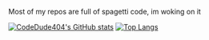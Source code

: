 Most of my repos are full of spagetti code, im woking on it

[![CodeDude404's GitHub stats](https://github-readme-stats.vercel.app/api?username=d3finit&show_icons=true&theme=radical)](https://github.com/anuraghazra/github-readme-stats)
[![Top Langs](https://github-readme-stats.vercel.app/api/top-langs/?username=d3finit&layout=compact&theme=radical)](https://github.com/anuraghazra/github-readme-stats)
